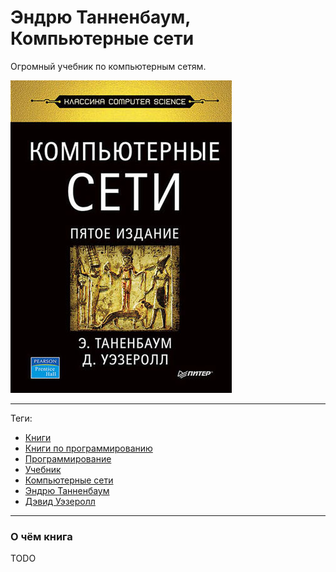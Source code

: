 # Эндрю Танненбаум, Компьютерные сети

Огромный учебник по компьютерным сетям.

![cover](Эндрю%20Танненбаум%20-%20Компьютерные%20сети.jpg)

---

Теги:

- [Книги](../../_tags/книги.md)
- [Книги по программированию](../../_tags/книги%20по%20программированию.md)
- [Программирование](../../_tags/программирование.md)
- [Учебник](../../_tags/учебник.md)
- [Компьютерные сети](../../_tags/компьютерные%20сети.md)
- [Эндрю Танненбаум](../../_tags/эндрю%20танненбаум.md)
- [Дэвид Уэзеролл](../../_tags/дэвид%20уэзеролл.md)

---

### О чём книга

TODO
